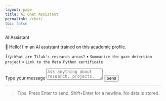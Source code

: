 ```yaml
---
layout: page
title: AI Chat Assistant
permalink: /chat/
toc: false
---
```


<div class="chat-container" role="region" aria-label="AI Chat">
  <div class="chat-header">AI Assistant</div>
  <div id="chat-messages" class="chat-messages" aria-live="polite" aria-label="Chat messages">
    <div class="bot-message message">
      <div class="message-content">
        <p>👋 Hello! I'm an AI assistant trained on this academic profile.</p>
        <p>Try: <code>What are Tilak's research areas?</code> • <code>Summarize the gaze detection project</code> • <code>Link to the Meta Python certificate</code></p>
      </div>
    </div>
  </div>
  <div class="chat-input-container" id="chat-input-container">
    <label for="chat-input" class="sr-only">Type your message</label>
    <textarea id="chat-input" placeholder="Ask anything about research, projects, skills, or CV…" rows="2" aria-label="Chat input"></textarea>
    <button id="send-btn" aria-label="Send message">Send</button>
  </div>
  <div id="chat-status" class="loading" aria-live="polite" aria-atomic="true"></div>
</div>

---

> Tips: Press Enter to send, Shift+Enter for a newline. No data is stored.

<script src="{{ '/assets/js/chat.js' | relative_url }}"></script>

